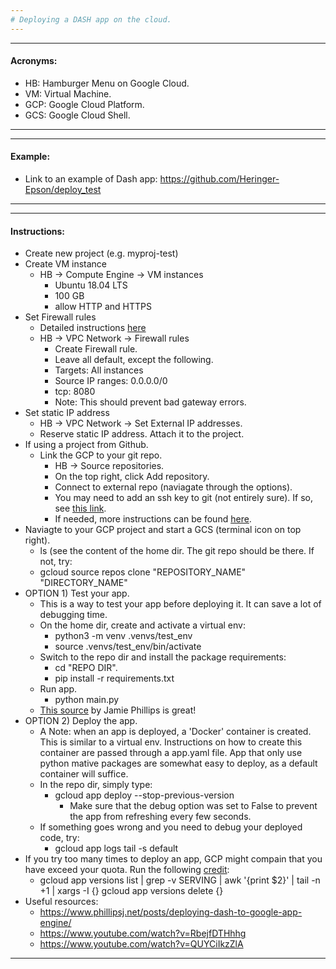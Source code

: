 ```yaml
---
# Deploying a DASH app on the cloud.
---
```


---
#### Acronyms:
+ HB: Hamburger Menu on Google Cloud.
+ VM: Virtual Machine. 
+ GCP: Google Cloud Platform.
+ GCS: Google Cloud Shell.
---

---
#### Example:
+ Link to an example of Dash app: https://github.com/Heringer-Epson/deploy_test
---

---
#### Instructions:

+ Create new project (e.g. myproj-test)
+ Create VM instance
  + HB -> Compute Engine -> VM instances
    + Ubuntu 18.04 LTS
    + 100 GB
    + allow HTTP and HTTPS
+ Set Firewall rules
  + Detailed instructions [here](https://docs.bitnami.com/google/faq/administration/use-firewall/)
  + HB -> VPC Network -> Firewall rules
    + Create Firewall rule.
    + Leave all default, except the following. 
    + Targets: All instances
    + Source IP ranges: 0.0.0.0/0
    + tcp: 8080
    + Note: This should prevent bad gateway errors.
+ Set static IP address
  + HB -> VPC Network -> Set External IP addresses.
  + Reserve static IP address. Attach it to the project.
+ If using a project from Github.
  + Link the GCP to your git repo.
    + HB -> Source repositories.
    + On the top right, click Add repository.
    + Connect to external repo (naviagate through the options).
    + You may need to add an ssh key to git (not entirely sure). If so, see [this link](https://cloud.google.com/source-repositories/docs/authentication#ssh).
    + If needed, more instructions can be found [here](https://www.youtube.com/watch?v=D85bCIvPM1s).
+ Naviagte to your GCP project and start a GCS (terminal icon on top right).
  + ls (see the content of the home dir. The git repo should be there. If not, try:
  + gcloud source repos clone "REPOSITORY_NAME" "DIRECTORY_NAME"
+ OPTION 1) Test your app.
  + This is a way to test your app before deploying it. It can save a lot of debugging time.
  + On the home dir, create and activate a virtual env:
    + python3 -m venv .venvs/test_env
    + source .venvs/test_env/bin/activate
  + Switch to the repo dir and install the package requirements:
    + cd "REPO DIR".
    + pip install -r requirements.txt
  + Run app.
    + python main.py
  + [This source](https://www.phillipsj.net/posts/deploying-dash-to-google-app-engine/) by Jamie Phillips is great! 
+ OPTION 2) Deploy the app.
  + A Note: when an app is deployed, a 'Docker' container is created. This is similar to a virtual env. Instructions on how to create this container are passed through a app.yaml file. App that only use python mative packages are somewhat easy to deploy, as a default container will suffice.
  + In the repo dir, simply type:
    + gcloud app deploy --stop-previous-version
      + Make sure that the debug option was set to False to prevent the app from refreshing every few seconds.
  + If something goes wrong and you need to debug your deployed code, try:
    + gcloud app logs tail -s default
+ If you try too many times to deploy an app, GCP might compain that you have exceed your quota. Run the following [credit](https://serverfault.com/questions/869418/google-cloud-in-use-addresses-quota-exceeded):
  + gcloud app versions list | grep -v SERVING | awk '{print $2}' | tail -n +1 | xargs -I {} gcloud app versions delete {} 
+ Useful resources:
  + https://www.phillipsj.net/posts/deploying-dash-to-google-app-engine/
  + https://www.youtube.com/watch?v=RbejfDTHhhg
  + https://www.youtube.com/watch?v=QUYCiIkzZlA

---
